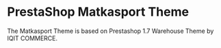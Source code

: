 # PrestaShop Matkasport Theme

The Matkasport Theme is based on Prestashop 1.7 Warehouse Theme by IQIT COMMERCE.
